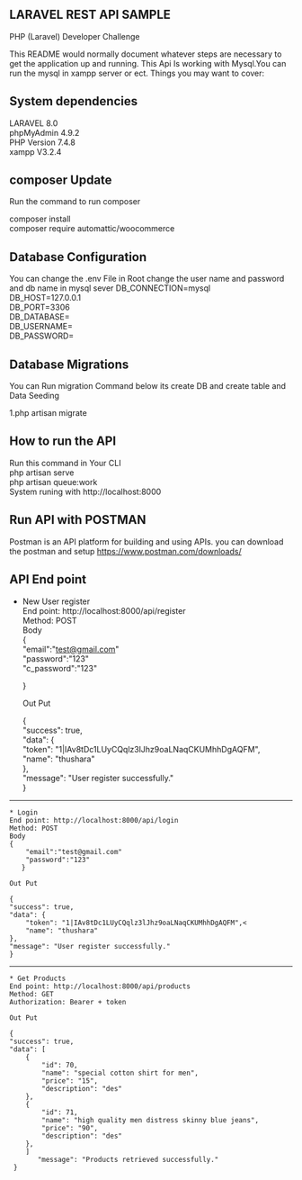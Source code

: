 LARAVEL REST API SAMPLE
--------------------------------------
PHP (Laravel) Developer Challenge

This README would normally document whatever steps are necessary to get the application up and running.
This Api Is working with Mysql.You can run the mysql in xampp server or ect.
Things you may want to cover:

System dependencies
-------------------------------------
LARAVEL 8.0<br>
phpMyAdmin 4.9.2<br>
PHP Version 7.4.8<br>
xampp V3.2.4<br>

composer Update
-------------------------------------------------
Run the command to run composer<br>

composer install<br>
composer require automattic/woocommerce


Database Configuration
-------------------------------------
You can change the .env File in Root
change the  user name and password and db name in mysql sever
DB_CONNECTION=mysql<br>
DB_HOST=127.0.0.1<br>
DB_PORT=3306<br>
DB_DATABASE=<br>
DB_USERNAME=<br>
DB_PASSWORD=<br>

Database Migrations
------------------------------------------
You can Run migration Command below its create DB and create table and Data Seeding<br>

1.php artisan migrate

How to run the API
----------------------------------
Run this command in Your CLI<br>
php artisan serve<br>
php artisan queue:work<br>
System runing with http://localhost:8000

Run API with POSTMAN
---------------------------------------------
Postman is an API platform for building and using APIs. you can download the postman and setup 
https://www.postman.com/downloads/

API End point
-----------------------------------------------

* New User register<br>
    End point: http://localhost:8000/api/register<br>
    Method: POST<br>
    Body<br>
    {<br>
        "email":"test@gmail.com"<br>
        "password":"123"<br>
        "c_password":"123"<br>

    }<br>

    Out Put<br>

    {<br>
    "success": true,<br>
    "data": {<br>
        "token": "1|IAv8tDc1LUyCQqlz3lJhz9oaLNaqCKUMhhDgAQFM",<br>
        "name": "thushara"<br>
    },<br>
    "message": "User register successfully."<br>
    }
-------------------------------------------

    * Login
    End point: http://localhost:8000/api/login 
    Method: POST
    Body
    {
        "email":"test@gmail.com"
        "password":"123"
       }

    Out Put

    {
    "success": true,
    "data": {
        "token": "1|IAv8tDc1LUyCQqlz3lJhz9oaLNaqCKUMhhDgAQFM",<
        "name": "thushara"
    },
    "message": "User register successfully."
    }

-------------------------------------

    * Get Products
    End point: http://localhost:8000/api/products
    Method: GET
    Authorization: Bearer + token
 
    Out Put

    {
    "success": true,
    "data": [
        {
            "id": 70,
            "name": "special cotton shirt for men",
            "price": "15",
            "description": "des"
        },
        {
            "id": 71,
            "name": "high quality men distress skinny blue jeans",
            "price": "90",
            "description": "des"
        },
        ]
           "message": "Products retrieved successfully."
     }